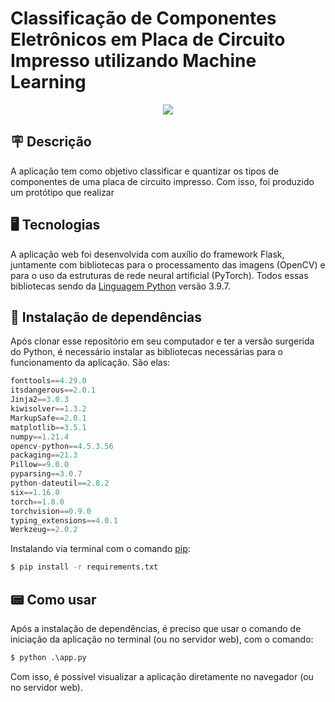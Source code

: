 # Classificação de Componentes Eletrônicos em Placa de Circuito Impresso utilizando Machine Learning




<p align="center">

  <img src="https://user-images.githubusercontent.com/65060013/153782146-1fd45186-119c-47f7-9f10-44bd09e5a0b0.gif">
 

</p>


## 🪧 Descrição

A aplicação tem como objetivo classificar e quantizar os tipos de componentes de uma placa de circuito impresso. Com isso, foi produzido um protótipo que realizar

## 🖥️ Tecnologias

A aplicação web foi desenvolvida com auxílio do framework Flask, juntamente com bibliotecas para o processamento das imagens (OpenCV) e para o uso da estruturas de rede neural artificial (PyTorch). Todos essas bibliotecas sendo da [Linguagem Python](https://www.python.org/) versão 3.9.7.

## 🧾 Instalação de dependências

Após clonar esse repositório em seu computador e ter a versão surgerida do Python, é necessário instalar as bibliotecas necessárias para o funcionamento da aplicação. São elas: 

```python
fonttools==4.29.0
itsdangerous==2.0.1
Jinja2==3.0.3
kiwisolver==1.3.2
MarkupSafe==2.0.1
matplotlib==3.5.1
numpy==1.21.4
opencv-python==4.5.3.56
packaging==21.3
Pillow==9.0.0
pyparsing==3.0.7
python-dateutil==2.8.2
six==1.16.0
torch==1.8.0
torchvision==0.9.0
typing_extensions==4.0.1
Werkzeug==2.0.2
```

Instalando via terminal com o comando [pip](https://pypi.org/project/pip/):

```bash
$ pip install -r requirements.txt
```


## 📟 Como usar

Após a instalação de dependências, é preciso que usar o comando de iniciação da aplicação no terminal (ou no servidor web), com o comando:

```python
$ python .\app.py
```

Com isso, é possível visualizar a aplicação diretamente no navegador (ou no servidor web).


